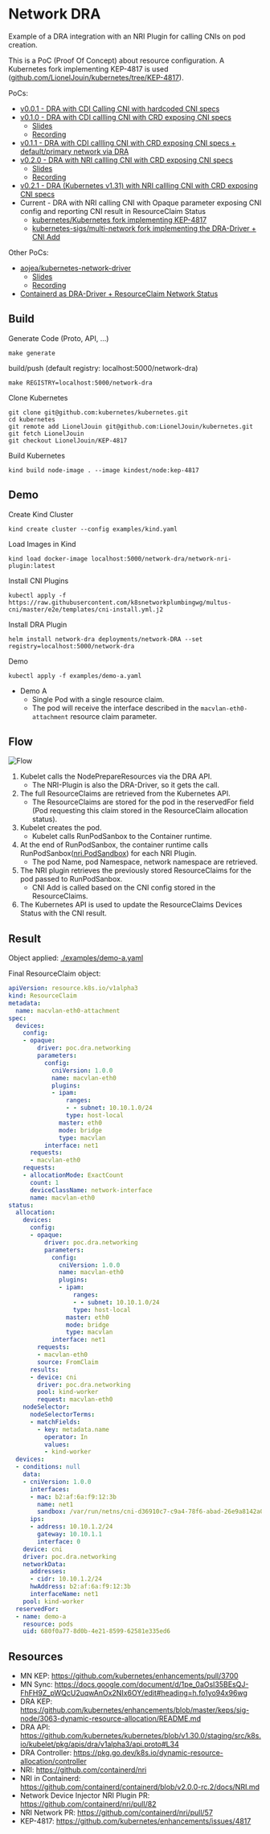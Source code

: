 # Network DRA

Example of a DRA integration with an NRI Plugin for calling CNIs on pod creation.

This is a PoC (Proof Of Concept) about resource configuration. A Kubernetes fork implementing KEP-4817 is used ([github.com/LionelJouin/kubernetes/tree/KEP-4817](https://github.com/LionelJouin/kubernetes/tree/KEP-4817)).

PoCs: 
* [v0.0.1 - DRA with CDI Calling CNI with hardcoded CNI specs](https://github.com/LionelJouin/network-dra/tree/v0.0.1)
* [v0.1.0 - DRA with CDI callling CNI with CRD exposing CNI specs](https://github.com/LionelJouin/network-dra/tree/v0.1.0)
    * [Slides](https://docs.google.com/presentation/d/1wxR6vAMK2Wl--ZqjnOZDJtvtJHtQe0_OEJH_h2lp2TI/edit?usp=sharing)
    * [Recording](https://www.youtube.com/watch?v=GdGtEW3ZGHk)
* [v0.1.1 - DRA with CDI callling CNI with CRD exposing CNI specs + default/primary network via DRA](https://github.com/LionelJouin/network-dra/tree/v0.1.1)
* [v0.2.0 - DRA with NRI callling CNI with CRD exposing CNI specs](https://github.com/LionelJouin/network-dra/tree/v0.2.0)
    * [Slides](https://docs.google.com/presentation/d/1CdIexp2Kaf38ktxd-kg5vE4RxjyOjSMzH-P8kUuOxCQ/edit?usp=sharing)
    * [Recording](https://www.youtube.com/watch?v=qNooLu7DWj4)
* [v0.2.1 - DRA (Kubernetes v1.31) with NRI callling CNI with CRD exposing CNI specs](https://github.com/LionelJouin/network-dra/releases/tag/v0.2.1)
* Current - DRA with NRI calling CNI with Opaque parameter exposing CNI config and reporting CNI result in ResourceClaim Status
    * [kubernetes/Kubernetes fork implementing KEP-4817](https://github.com/LionelJouin/kubernetes/tree/KEP-4817)
    * [kubernetes-sigs/multi-network fork implementing the DRA-Driver + CNI Add](https://github.com/LionelJouin/multi-network/tree/init-framework)

Other PoCs:
* [aojea/kubernetes-network-driver](https://github.com/aojea/kubernetes-network-driver)
    * [Slides](https://docs.google.com/presentation/d/1Vdr7BhbYXeWjwmLjGmqnUkvJr_eOUdU0x-JxfXWxUT8/edit#slide=id.p)
    * [Recording](https://www.youtube.com/watch?v=XEfaBtEDWDU)
* [Containerd as DRA-Driver + ResourceClaim Network Status](https://gist.github.com/LionelJouin/5cfc11eecf73663b5657ed3be1eb6c00)

## Build

Generate Code (Proto, API, ...)
```
make generate
```

build/push (default registry: localhost:5000/network-dra)
```
make REGISTRY=localhost:5000/network-dra
```

Clone Kubernetes
```
git clone git@github.com:kubernetes/kubernetes.git
cd kubernetes
git remote add LionelJouin git@github.com:LionelJouin/kubernetes.git
git fetch LionelJouin
git checkout LionelJouin/KEP-4817
```

Build Kubernetes
```
kind build node-image . --image kindest/node:kep-4817
```

## Demo

Create Kind Cluster
```
kind create cluster --config examples/kind.yaml
```

Load Images in Kind
```
kind load docker-image localhost:5000/network-dra/network-nri-plugin:latest
```

Install CNI Plugins
```
kubectl apply -f https://raw.githubusercontent.com/k8snetworkplumbingwg/multus-cni/master/e2e/templates/cni-install.yml.j2
```

Install DRA Plugin
```
helm install network-dra deployments/network-DRA --set registry=localhost:5000/network-dra
```

Demo
```
kubectl apply -f examples/demo-a.yaml
```

- Demo A
    - Single Pod with a single resource claim.
    - The pod will receive the interface described in the `macvlan-eth0-attachment` resource claim parameter.

## Flow

![Flow](docs/resources/Diagrams-Call-Flow-NRI.png)

1. Kubelet calls the NodePrepareResources via the DRA API.
    * The NRI-Plugin is also the DRA-Driver, so it gets the call.
2. The full ResourceClaims are retrieved from the Kubernetes API.
    * The ResourceClaims are stored for the pod in the reservedFor field (Pod requesting this claim stored in the ResourceClaim allocation status).
3. Kubelet creates the pod.
    * Kubelet calls RunPodSanbox to the Container runtime.
3. At the end of RunPodSanbox, the container runtime calls RunPodSanbox([nri.PodSandbox](https://github.com/containerd/nri/blob/v0.6.1/pkg/api/api.proto#L213)) for each NRI Plugin.
    * The pod Name, pod Namespace, network namespace are retrieved.
5. The NRI plugin retrieves the previously stored ResourceClaims for the pod passed to RunPodSanbox.
    * CNI Add is called based on the CNI config stored in the ResourceClaims.
6. The Kubernetes API is used to update the ResourceClaims Devices Status with the CNI result.

## Result

Object applied: [./examples/demo-a.yaml](examples/demo-a.yaml)

Final ResourceClaim object:
```yaml
apiVersion: resource.k8s.io/v1alpha3
kind: ResourceClaim
metadata:
  name: macvlan-eth0-attachment
spec:
  devices:
    config:
    - opaque:
        driver: poc.dra.networking
        parameters:
          config:
            cniVersion: 1.0.0
            name: macvlan-eth0
            plugins:
            - ipam:
                ranges:
                - - subnet: 10.10.1.0/24
                type: host-local
              master: eth0
              mode: bridge
              type: macvlan
          interface: net1
      requests:
      - macvlan-eth0
    requests:
    - allocationMode: ExactCount
      count: 1
      deviceClassName: network-interface
      name: macvlan-eth0
status:
  allocation:
    devices:
      config:
      - opaque:
          driver: poc.dra.networking
          parameters:
            config:
              cniVersion: 1.0.0
              name: macvlan-eth0
              plugins:
              - ipam:
                  ranges:
                  - - subnet: 10.10.1.0/24
                  type: host-local
                master: eth0
                mode: bridge
                type: macvlan
            interface: net1
        requests:
        - macvlan-eth0
        source: FromClaim
      results:
      - device: cni
        driver: poc.dra.networking
        pool: kind-worker
        request: macvlan-eth0
    nodeSelector:
      nodeSelectorTerms:
      - matchFields:
        - key: metadata.name
          operator: In
          values:
          - kind-worker
  devices:
  - conditions: null
    data:
    - cniVersion: 1.0.0
      interfaces:
      - mac: b2:af:6a:f9:12:3b
        name: net1
        sandbox: /var/run/netns/cni-d36910c7-c9a4-78f6-abad-26e9a8142a04
      ips:
      - address: 10.10.1.2/24
        gateway: 10.10.1.1
        interface: 0
    device: cni
    driver: poc.dra.networking
    networkData:
      addresses:
      - cidr: 10.10.1.2/24
      hwAddress: b2:af:6a:f9:12:3b
      interfaceName: net1
    pool: kind-worker
  reservedFor:
  - name: demo-a
    resource: pods
    uid: 680f0a77-8d0b-4e21-8599-62581e335ed6
```

## Resources

- MN KEP: https://github.com/kubernetes/enhancements/pull/3700
- MN Sync: https://docs.google.com/document/d/1pe_0aOsI35BEsQJ-FhFH9Z_pWQcU2uqwAnOx2NIx6OY/edit#heading=h.fo1yo94x96wg
- DRA KEP: https://github.com/kubernetes/enhancements/blob/master/keps/sig-node/3063-dynamic-resource-allocation/README.md
- DRA API: https://github.com/kubernetes/kubernetes/blob/v1.30.0/staging/src/k8s.io/kubelet/pkg/apis/dra/v1alpha3/api.proto#L34
- DRA Controller: https://pkg.go.dev/k8s.io/dynamic-resource-allocation/controller
- NRI: https://github.com/containerd/nri
- NRI in Containerd: https://github.com/containerd/containerd/blob/v2.0.0-rc.2/docs/NRI.md
- Network Device Injector NRI Plugin PR: https://github.com/containerd/nri/pull/82
- NRI Network PR: https://github.com/containerd/nri/pull/57
- KEP-4817: https://github.com/kubernetes/enhancements/issues/4817
